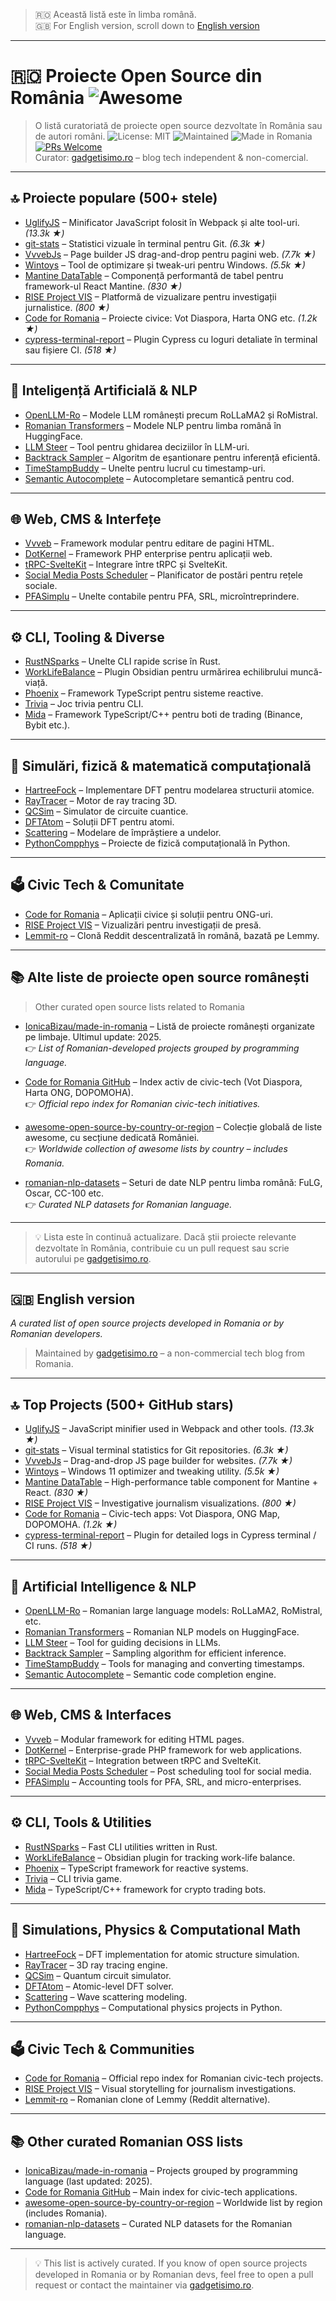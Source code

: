> 🇷🇴 Această listă este în limba română.  
> 🇬🇧 For English version, scroll down to [English version](#-english-version)
---
# 🇷🇴 Proiecte Open Source din România ![Awesome](https://awesome.re/badge.svg)

> O listă curatoriată de proiecte open source dezvoltate în România sau de autori români.
![License: MIT](https://img.shields.io/badge/License-MIT-green.svg)
![Maintained](https://img.shields.io/badge/maintained-yes-brightgreen)
![Made in Romania](https://img.shields.io/badge/made%20in-Romania-blue)
[![PRs Welcome](https://img.shields.io/badge/PRs-welcome-brightgreen.svg?style=flat-square)](https://makeapullrequest.com)  
> Curator: [gadgetisimo.ro](https://gadgetisimo.ro) – blog tech independent & non-comercial.

---

## 🔝 Proiecte populare (500+ stele)

- [UglifyJS](https://github.com/mishoo/UglifyJS) – Minificator JavaScript folosit în Webpack și alte tool-uri. *(13.3k ★)*
- [git-stats](https://github.com/IonicaBizau/git-stats) – Statistici vizuale în terminal pentru Git. *(6.3k ★)*
- [VvvebJs](https://github.com/givanz/VvvebJs) – Page builder JS drag-and-drop pentru pagini web. *(7.7k ★)*
- [Wintoys](https://github.com/builtbybel/Wintoys) – Tool de optimizare și tweak-uri pentru Windows. *(5.5k ★)*
- [Mantine DataTable](https://github.com/icflorescu/mantine-datatable) – Componență performantă de tabel pentru framework-ul React Mantine. *(830 ★)*
- [RISE Project VIS](https://github.com/RiseProject/vis) – Platformă de vizualizare pentru investigații jurnalistice. *(800 ★)*
- [Code for Romania](https://github.com/code4romania) – Proiecte civice: Vot Diaspora, Harta ONG etc. *(1.2k ★)*
- [cypress-terminal-report](https://github.com/archfz/cypress-terminal-report) – Plugin Cypress cu loguri detaliate în terminal sau fișiere CI. *(518 ★)*

---

## 🧠 Inteligență Artificială & NLP

- [OpenLLM-Ro](https://github.com/OpenLLM-Ro) – Modele LLM românești precum RoLLaMA2 și RoMistral.
- [Romanian Transformers](https://github.com/dumitrescustefan/Romanian-Transformers) – Modele NLP pentru limba română în HuggingFace.
- [LLM Steer](https://github.com/Mihaiii/llm_steer) – Tool pentru ghidarea deciziilor în LLM-uri.
- [Backtrack Sampler](https://github.com/Mihaiii/backtrack_sampler) – Algoritm de eșantionare pentru inferență eficientă.
- [TimeStampBuddy](https://github.com/Mihaiii/TimeStampBuddy) – Unelte pentru lucrul cu timestamp-uri.
- [Semantic Autocomplete](https://github.com/Mihaiii/semantic-autocomplete) – Autocompletare semantică pentru cod.

---

## 🌐 Web, CMS & Interfețe

- [Vvveb](https://github.com/givanz/Vvveb) – Framework modular pentru editare de pagini HTML.
- [DotKernel](https://github.com/dotkernel) – Framework PHP enterprise pentru aplicații web.
- [tRPC-SvelteKit](https://github.com/icflorescu/trpc-sveltekit) – Integrare între tRPC și SvelteKit.
- [Social Media Posts Scheduler](https://github.com/ClimenteA/social-media-posts-scheduler) – Planificator de postări pentru rețele sociale.
- [PFASimplu](https://github.com/ClimenteA/PFASimplu) – Unelte contabile pentru PFA, SRL, microîntreprindere.

---

## ⚙️ CLI, Tooling & Diverse

- [RustNSparks](https://github.com/RustNSparks) – Unelte CLI rapide scrise în Rust.
- [WorkLifeBalance](https://github.com/szr2001/WorkLifeBalance) – Plugin Obsidian pentru urmărirea echilibrului muncă-viață.
- [Phoenix](https://github.com/pazvanti/Phoenix) – Framework TypeScript pentru sisteme reactive.
- [Trivia](https://github.com/Mihaiii/trivia) – Joc trivia pentru CLI.
- [Mida](https://github.com/Reiryoku-Technologies/Mida) – Framework TypeScript/C++ pentru boti de trading (Binance, Bybit etc.).

---

## 🧪 Simulări, fizică & matematică computațională

- [HartreeFock](https://github.com/aromanro/HartreeFock) – Implementare DFT pentru modelarea structurii atomice.
- [RayTracer](https://github.com/aromanro/RayTracer) – Motor de ray tracing 3D.
- [QCSim](https://github.com/aromanro/QCSim) – Simulator de circuite cuantice.
- [DFTAtom](https://github.com/aromanro/DFTAtom) – Soluții DFT pentru atomi.
- [Scattering](https://github.com/aromanro/Scattering) – Modelare de împrăștiere a undelor.
- [PythonCompphys](https://github.com/aromanro/PythonCompphys) – Proiecte de fizică computațională în Python.

---

## 🗳️ Civic Tech & Comunitate

- [Code for Romania](https://github.com/code4romania) – Aplicații civice și soluții pentru ONG-uri.
- [RISE Project VIS](https://github.com/RiseProject/vis) – Vizualizări pentru investigații de presă.
- [Lemmit-ro](https://gitlab.com/egos-tech/swarm/lemmit-ro) – Clonă Reddit descentralizată în română, bazată pe Lemmy.

---

## 📚 Alte liste de proiecte open source românești  
> Other curated open source lists related to Romania

- [IonicaBizau/made-in-romania](https://github.com/IonicaBizau/made-in-romania) – Listă de proiecte românești organizate pe limbaje. Ultimul update: 2025.  
  👉 *List of Romanian-developed projects grouped by programming language.*

- [Code for Romania GitHub](https://github.com/code4romania) – Index activ de civic-tech (Vot Diaspora, Harta ONG, DOPOMOHA).  
  👉 *Official repo index for Romanian civic-tech initiatives.*

- [awesome-open-source-by-country-or-region](https://github.com/slowernews/awesome-open-source-by-country-or-region) – Colecție globală de liste awesome, cu secțiune dedicată României.  
  👉 *Worldwide collection of awesome lists by country – includes Romania.*

- [romanian-nlp-datasets](https://github.com/AndyTheFactory/romanian-nlp-datasets) – Seturi de date NLP pentru limba română: FuLG, Oscar, CC-100 etc.  
  👉 *Curated NLP datasets for Romanian language.*
---

> 💡 Lista este în continuă actualizare. Dacă știi proiecte relevante dezvoltate în România, contribuie cu un pull request sau scrie autorului pe [gadgetisimo.ro](https://gadgetisimo.ro).

---

## 🇬🇧 English version

_A curated list of open source projects developed in Romania or by Romanian developers._

> Maintained by [gadgetisimo.ro](https://gadgetisimo.ro) – a non-commercial tech blog from Romania.

---

## 🔝 Top Projects (500+ GitHub stars)

- [UglifyJS](https://github.com/mishoo/UglifyJS) – JavaScript minifier used in Webpack and other tools. *(13.3k ★)*
- [git-stats](https://github.com/IonicaBizau/git-stats) – Visual terminal statistics for Git repositories. *(6.3k ★)*
- [VvvebJs](https://github.com/givanz/VvvebJs) – Drag-and-drop JS page builder for websites. *(7.7k ★)*
- [Wintoys](https://github.com/builtbybel/Wintoys) – Windows 11 optimizer and tweaking utility. *(5.5k ★)*
- [Mantine DataTable](https://github.com/icflorescu/mantine-datatable) – High-performance table component for Mantine + React. *(830 ★)*
- [RISE Project VIS](https://github.com/RiseProject/vis) – Investigative journalism visualizations. *(800 ★)*
- [Code for Romania](https://github.com/code4romania) – Civic-tech apps: Vot Diaspora, ONG Map, DOPOMOHA. *(1.2k ★)*
- [cypress-terminal-report](https://github.com/archfz/cypress-terminal-report) – Plugin for detailed logs in Cypress terminal / CI runs. *(518 ★)*

---

## 🧠 Artificial Intelligence & NLP

- [OpenLLM-Ro](https://github.com/OpenLLM-Ro) – Romanian large language models: RoLLaMA2, RoMistral, etc.
- [Romanian Transformers](https://github.com/dumitrescustefan/Romanian-Transformers) – Romanian NLP models on HuggingFace.
- [LLM Steer](https://github.com/Mihaiii/llm_steer) – Tool for guiding decisions in LLMs.
- [Backtrack Sampler](https://github.com/Mihaiii/backtrack_sampler) – Sampling algorithm for efficient inference.
- [TimeStampBuddy](https://github.com/Mihaiii/TimeStampBuddy) – Tools for managing and converting timestamps.
- [Semantic Autocomplete](https://github.com/Mihaiii/semantic-autocomplete) – Semantic code completion engine.

---

## 🌐 Web, CMS & Interfaces

- [Vvveb](https://github.com/givanz/Vvveb) – Modular framework for editing HTML pages.
- [DotKernel](https://github.com/dotkernel) – Enterprise-grade PHP framework for web applications.
- [tRPC-SvelteKit](https://github.com/icflorescu/trpc-sveltekit) – Integration between tRPC and SvelteKit.
- [Social Media Posts Scheduler](https://github.com/ClimenteA/social-media-posts-scheduler) – Post scheduling tool for social media.
- [PFASimplu](https://github.com/ClimenteA/PFASimplu) – Accounting tools for PFA, SRL, and micro-enterprises.

---

## ⚙️ CLI, Tools & Utilities

- [RustNSparks](https://github.com/RustNSparks) – Fast CLI utilities written in Rust.
- [WorkLifeBalance](https://github.com/szr2001/WorkLifeBalance) – Obsidian plugin for tracking work-life balance.
- [Phoenix](https://github.com/pazvanti/Phoenix) – TypeScript framework for reactive systems.
- [Trivia](https://github.com/Mihaiii/trivia) – CLI trivia game.
- [Mida](https://github.com/Reiryoku-Technologies/Mida) – TypeScript/C++ framework for crypto trading bots.

---

## 🧪 Simulations, Physics & Computational Math

- [HartreeFock](https://github.com/aromanro/HartreeFock) – DFT implementation for atomic structure simulation.
- [RayTracer](https://github.com/aromanro/RayTracer) – 3D ray tracing engine.
- [QCSim](https://github.com/aromanro/QCSim) – Quantum circuit simulator.
- [DFTAtom](https://github.com/aromanro/DFTAtom) – Atomic-level DFT solver.
- [Scattering](https://github.com/aromanro/Scattering) – Wave scattering modeling.
- [PythonCompphys](https://github.com/aromanro/PythonCompphys) – Computational physics projects in Python.

---

## 🗳️ Civic Tech & Communities

- [Code for Romania](https://github.com/code4romania) – Official repo index for Romanian civic-tech projects.
- [RISE Project VIS](https://github.com/RiseProject/vis) – Visual storytelling for journalism investigations.
- [Lemmit-ro](https://gitlab.com/egos-tech/swarm/lemmit-ro) – Romanian clone of Lemmy (Reddit alternative).

---

## 📚 Other curated Romanian OSS lists

- [IonicaBizau/made-in-romania](https://github.com/IonicaBizau/made-in-romania) – Projects grouped by programming language (last updated: 2025).
- [Code for Romania GitHub](https://github.com/code4romania) – Main index for civic-tech applications.
- [awesome-open-source-by-country-or-region](https://github.com/slowernews/awesome-open-source-by-country-or-region) – Worldwide list by region (includes Romania).
- [romanian-nlp-datasets](https://github.com/AndyTheFactory/romanian-nlp-datasets) – Curated NLP datasets for the Romanian language.

---

> 💡 This list is actively curated. If you know of open source projects developed in Romania or by Romanian devs, feel free to open a pull request or contact the maintainer via [gadgetisimo.ro](https://gadgetisimo.ro).
